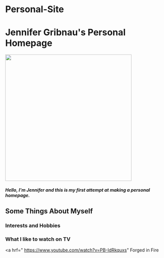 # Personal-Site
<html> 
  <head> <h1>  
    Jennifer Gribnau's Personal Homepage 
    </h1>  </head>     
  <img src="https://scontent-iad3-1.xx.fbcdn.net/v/t1.0-9/11102866_10153233350560948_1401169121153207298_n.jpg?_nc_cat=100&_nc_ht=scontent-iad3-1.xx&oh=fa02d0a1776bf8cde22ac9803745b2c2&oe=5CF729EB" height="400" width="400">
  </img>
  <h5>  <p> Hello, I'm Jennifer and this is my first attempt at making a personal homepage. 
  </h5>
<body>
  <h2>
    Some Things About Myself  </h2>
  
  <h3> Interests and Hobbies  </h3>

<h3> What I like to watch on TV </h3>

<a hrf=" https://www.youtube.com/watch?v=PB-IdRkquxs" Forged in Fire </a>
